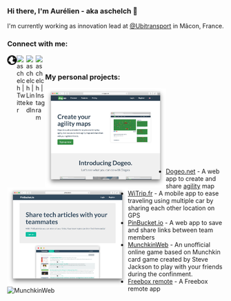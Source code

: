 ### Hi there, I'm Aurélien - aka aschelch 👋

I'm currently working as innovation lead at [@Ubitransport](https://ubitransport.com) in Mâcon, France.

### Connect with me:

[<img align="left" alt="aschelch.fr" width="22px" src="https://raw.githubusercontent.com/iconic/open-iconic/master/svg/globe.svg" />](http://aschelch.fr)
[<img align="left" alt="aschelch | Twitter" width="22px" src="https://cdn.jsdelivr.net/npm/simple-icons@v3/icons/twitter.svg" />](https://twitter.com/aschelch)
[<img align="left" alt="aschelch | LinkedIn" width="22px" src="https://cdn.jsdelivr.net/npm/simple-icons@v3/icons/linkedin.svg" />](https://www.linkedin.com/in/aur%C3%A9lien-schelcher-3247172b)
[<img align="left" alt="aschelch | Instagram" width="22px" src="https://cdn.jsdelivr.net/npm/simple-icons@v3/icons/instagram.svg" />](https://www.instagram.com/aschelch/)

<br />

### My personal projects:

[<img align="left" alt="Dogeo.net" width="280px" height="230px" src="dogeo.net.png" />](https://www.dogeo.net)
[<img align="left" alt="PinBucket.io" width="280px" height="230px" src="pinbucket.io.png" />](https://www.pinbucket.io)
[<img align="left" alt="MunchkinWeb" width="280px" height="230px" src="munchkin-web.png" />](https://munchkin-web.herokuapp.com/)

<br />
<br />
<br />
<br />
<br />
<br />
<br />
<br />
<br />
<br />

- [Dogeo.net](https://dogeo.net) - A web app to create and share [agility](https://en.wikipedia.org/wiki/Dog_agility) map
- [WiTrip.fr](http://witrip.fr) - A mobile app to ease traveling using multiple car by sharing each other location on GPS
- [PinBucket.io](https://www.pinbucket.io) - A web app to save and share links between team members
- [MunchkinWeb](https://munchkin-web.herokuapp.com/) - An unofficial online game based on Munchkin card game created by Steve Jackson to play with your friends during the confinment.
- [Freebox remote](https://github.com/aschelch/freebox-remote) - A Freebox remote app

